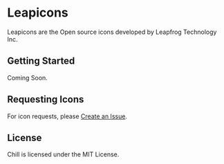<h1>Leapicons</h1>
<p>Leapicons are the Open source icons developed by Leapfrog Technology Inc.</p>

<h2>Getting Started</h2>
<p>Coming Soon.</p>

<h2>Requesting Icons</h2>
<p>For icon requests, please <a href="#">Create an Issue</a>.</p>

<h2>License</h2>
<p>Chill is licensed under the MIT License.<p>
